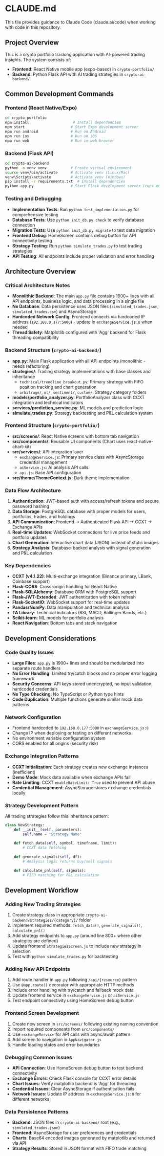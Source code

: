 # CLAUDE.md

This file provides guidance to Claude Code (claude.ai/code) when working with code in this repository.

## Project Overview

This is a crypto portfolio tracking application with AI-powered trading insights. The system consists of:

- **Frontend**: React Native mobile app (expo-based) in `crypto-portfolio/`
- **Backend**: Python Flask API with AI trading strategies in `crypto-ai-backend/`

## Common Development Commands

### Frontend (React Native/Expo)
```bash
cd crypto-portfolio
npm install                    # Install dependencies
npm start                     # Start Expo development server
npm run android               # Run on Android
npm run ios                   # Run on iOS
npm run web                   # Run in web browser
```

### Backend (Flask API)
```bash
cd crypto-ai-backend
python -m venv venv           # Create virtual environment
source venv/bin/activate      # Activate venv (Linux/Mac)
venv\Scripts\activate         # Activate venv (Windows)
pip install -r requirements.txt  # Install dependencies
python app.py                 # Start Flask development server (runs on port 5000)
```

### Testing and Debugging
- **Implementation Tests**: Run `python test_implementation.py` for comprehensive testing
- **Database Tests**: Use `python init_db.py check` to verify database connection
- **Migration Tests**: Use `python init_db.py migrate` to test data migration
- **Frontend Debug**: HomeScreen contains debug button for API connectivity testing  
- **Strategy Testing**: Run `python simulate_trades.py` to test trading strategies
- **API Testing**: All endpoints include proper validation and error handling

## Architecture Overview

### Critical Architecture Notes
- **Monolithic Backend**: The main `app.py` file contains 1900+ lines with all API endpoints, business logic, and data processing in a single file
- **No Database**: Data persistence uses JSON files (`simulated_trades.json`, `simulated_trades.csv`) and AsyncStorage
- **Hardcoded Network Config**: Frontend connects via hardcoded IP address (`192.168.0.177:5000`) - update in `exchangeService.js:8` when needed
- **Thread Safety**: Matplotlib configured with 'Agg' backend for Flask threading compatibility

### Backend Structure (`crypto-ai-backend/`)
- **app.py**: Main Flask application with all API endpoints (monolithic - needs refactoring)
- **strategies/**: Trading strategy implementations with base classes and inheritance
  - `technical/trendline_breakout.py`: Primary strategy with FIFO position tracking and chart generation
  - `arbitrage/`, `ml/`, `sentiment/`, `custom/`: Strategy category folders
- **models/portfolio_analyzer.py**: PortfolioAnalyzer class with CCXT integration and technical indicators
- **services/prediction_service.py**: ML models and prediction logic
- **simulate_trades.py**: Strategy backtesting and P&L calculation system

### Frontend Structure (`crypto-portfolio/`)
- **src/screens/**: React Native screens with bottom tab navigation
- **src/components/**: Reusable UI components (Chart uses react-native-chart-kit)
- **src/services/**: API integration layer
  - `exchangeService.js`: Primary service class with AsyncStorage credential management
  - `aiService.js`: AI analysis API calls
  - `api.js`: Base API configuration
- **src/theme/ThemeContext.js**: Dark theme implementation

### Data Flow Architecture
1. **Authentication**: JWT-based auth with access/refresh tokens and secure password hashing
2. **Data Storage**: PostgreSQL database with proper models for users, portfolios, trades, and holdings
3. **API Communication**: Frontend → Authenticated Flask API → CCXT → Exchange APIs
4. **Real-time Updates**: WebSocket connections for live price feeds and portfolio updates
5. **Chart Generation**: Interactive chart data (JSON) instead of static images
6. **Strategy Analysis**: Database-backed analysis with signal generation and P&L calculation

### Key Dependencies
- **CCXT (v4.1.22)**: Multi-exchange integration (Binance primary, LBank, Coinbase support)
- **Flask-CORS**: Cross-origin handling for React Native
- **Flask-SQLAlchemy**: Database ORM with PostgreSQL support
- **Flask-JWT-Extended**: JWT authentication with token refresh
- **Flask-SocketIO**: WebSocket support for real-time updates
- **Pandas/NumPy**: Data manipulation and technical analysis
- **TA Library**: Technical indicators (RSI, MACD, Bollinger Bands, etc.)
- **Scikit-learn**: ML models for portfolio analysis
- **React Navigation**: Bottom tabs and stack navigation

## Development Considerations

### Code Quality Issues
- **Large Files**: `app.py` is 1900+ lines and should be modularized into separate route handlers
- **No Error Handling**: Limited try/catch blocks and no proper error logging framework
- **Security Concerns**: API keys stored unencrypted, no input validation, hardcoded credentials
- **No Type Checking**: No TypeScript or Python type hints
- **Code Duplication**: Multiple functions generate similar mock data patterns

### Network Configuration
- Frontend hardcoded to `192.168.0.177:5000` in `exchangeService.js:8`
- Change IP when deploying or testing on different networks
- No environment variable configuration system
- CORS enabled for all origins (security risk)

### Exchange Integration Patterns
- **CCXT Initialization**: Each strategy creates new exchange instances (inefficient)
- **Demo Mode**: Mock data available when exchange APIs fail
- **Rate Limiting**: CCXT `enableRateLimit: True` used to prevent API abuse
- **Credential Management**: AsyncStorage stores exchange credentials locally

### Strategy Development Pattern
All trading strategies follow this inheritance pattern:
```python
class NewStrategy:
    def __init__(self, parameters):
        self.name = "Strategy Name"
        
    def fetch_data(self, symbol, timeframe, limit):
        # CCXT data fetching
        
    def generate_signals(self, df):
        # Analysis logic returns buy/sell signals
        
    def calculate_pnl(self, signals):
        # FIFO matching for P&L calculation
```

## Development Workflow

### Adding New Trading Strategies
1. Create strategy class in appropriate `crypto-ai-backend/strategies/{category}/` folder
2. Implement required methods: `fetch_data()`, `generate_signals()`, `calculate_pnl()`
3. Add strategy endpoints to `app.py` (around line 800+ where other strategies are defined)
4. Update frontend `StrategiesScreen.js` to include new strategy in selection
5. Test with `python simulate_trades.py` for backtesting

### Adding New API Endpoints
1. Add route handler in `app.py` following `/api/{resource}` pattern
2. Use `@app.route()` decorator with appropriate HTTP methods
3. Include error handling with try/catch and fallback mock data
4. Update frontend service in `exchangeService.js` or `aiService.js`
5. Test endpoint connectivity using HomeScreen debug button

### Frontend Screen Development
1. Create new screen in `src/screens/` following existing naming convention
2. Import required components from `src/components/`
3. Use `exchangeService` for API calls with async/await pattern
4. Add screen to navigation in `AppNavigator.js`
5. Handle loading states and error boundaries

### Debugging Common Issues
- **API Connection**: Use HomeScreen debug button to test backend connectivity
- **Exchange Errors**: Check Flask console for CCXT error details
- **Chart Issues**: Verify matplotlib backend is 'Agg' for threading
- **Credential Issues**: Clear AsyncStorage if authentication fails
- **Network Issues**: Update IP address in `exchangeService.js:8` for different networks

### Data Persistence Patterns
- **Backend**: JSON files in `crypto-ai-backend/` root (e.g., `simulated_trades.json`)
- **Frontend**: AsyncStorage for user preferences and credentials
- **Charts**: Base64 encoded images generated by matplotlib and returned via API
- **Strategy Results**: Stored in JSON format with FIFO trade matching